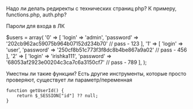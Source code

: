 Надо ли делать редиректы с технических страниц php? К примеру, functions.php, auth.php?


Пароли для входа в ЛК

$users = array(
    '0' => [
        'login' => 'admin', 
        'password' => '202cb962ac59075b964b07152d234b70' // pass - 123
    ], 
    '1' => [ 
        'login' => 'user', 
        'password' => '250cf8b51c773f3f8dc8b4be867a9a02' // pass - 456
    ], 
    '2' => [
        'login' => 'irishka111', 
        'password' => '68053af2923e00204c3ca7c6a3150cf7' // pass - 789
    ], 
);

Уместны ли такие функции? Есть другие инструменты, которые просто проверяют, существует ли параметр/переменная

    function getUserId() {   
        return $_SESSION["id"] ?? null;
    }